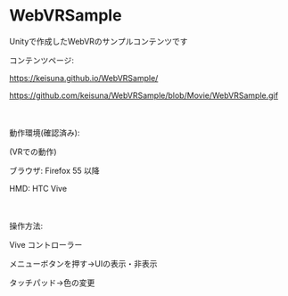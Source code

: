 WebVRSample
====

Unityで作成したWebVRのサンプルコンテンツです

コンテンツページ:

https://keisuna.github.io/WebVRSample/


https://github.com/keisuna/WebVRSample/blob/Movie/WebVRSample.gif

　　　

動作環境(確認済み):

(VRでの動作)

ブラウザ: Firefox 55 以降

HMD: HTC Vive

　　　　　　　

操作方法:

Vive コントローラー

メニューボタンを押す→UIの表示・非表示

タッチパッド→色の変更

